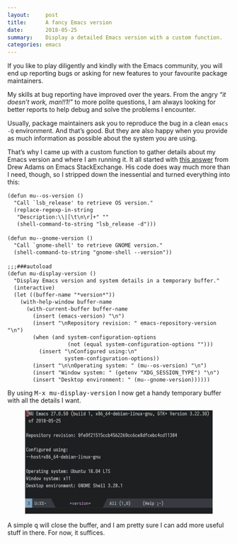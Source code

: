 ```yaml
---
layout:     post
title:      A fancy Emacs version
date:       2018-05-25
summary:    Display a detailed Emacs version with a custom function.
categories: emacs
---
```


If you like to play diligently and kindly with the Emacs community, you will end
up reporting bugs or asking for new features to your favourite package
maintainers.

My skills at bug reporting have improved over the years. From the angry *“it
doesn’t work, man!!1!”* to more polite questions, I am always looking for better
reports to help debug and solve the problems I encounter.

Usually, package maintainers ask you to reproduce the bug in a clean `emacs -Q`
environment. And that’s good. But they are also happy when you provide as much
information as possible about the system you are using.

That’s why I came up with a custom function to gather details about my Emacs
version and where I am running it. It all started with [this
answer](https://emacs.stackexchange.com/questions/35497/does-emacs-have-an-option-to-display-build-settings/35500#35500)
from Drew Adams on Emacs StackExchange. His code does way much more than I need,
though, so I stripped down the inessential and turned everything into this:

``` emacs-lisp
(defun mu--os-version ()
  "Call `lsb_release' to retrieve OS version."
  (replace-regexp-in-string
   "Description:\\|[\t\n\r]+" ""
   (shell-command-to-string "lsb_release -d")))

(defun mu--gnome-version ()
  "Call `gnome-shell' to retrieve GNOME version."
  (shell-command-to-string "gnome-shell --version"))

;;;###autoload
(defun mu-display-version ()
  "Display Emacs version and system details in a temporary buffer."
  (interactive)
  (let ((buffer-name "*version*"))
    (with-help-window buffer-name
      (with-current-buffer buffer-name
        (insert (emacs-version) "\n")
        (insert "\nRepository revision: " emacs-repository-version "\n")
        (when (and system-configuration-options
                   (not (equal system-configuration-options "")))
          (insert "\nConfigured using:\n"
                  system-configuration-options))
        (insert "\n\nOperating system: " (mu--os-version) "\n")
        (insert "Window system: " (getenv "XDG_SESSION_TYPE") "\n")
        (insert "Desktop environment: " (mu--gnome-version))))))
```

By using <kbd>M-x mu-display-version</kbd> I now get a handy temporary buffer
with all the details I want.

<figure>
    <img src="/images/version.png">
</figure>

A simple <kbd>q</kbd> will close the buffer, and I am pretty sure I can add more
useful stuff in there. For now, it suffices.
